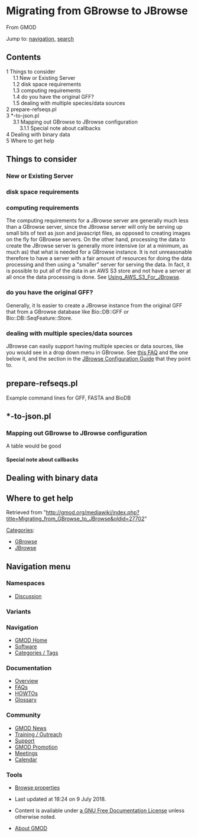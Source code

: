 <div id="mw-page-base" class="noprint">

</div>

<div id="mw-head-base" class="noprint">

</div>

<div id="content" class="mw-body" role="main">

<span id="top"></span>

<div id="mw-js-message" style="display:none;">

</div>



# <span dir="auto">Migrating from GBrowse to JBrowse</span>

<div id="bodyContent">

<div id="siteSub">

From GMOD

</div>

<div id="contentSub">

</div>

<div id="jump-to-nav" class="mw-jump">

Jump to: [navigation](#mw-navigation), [search](#p-search)

</div>

<div id="mw-content-text" class="mw-content-ltr" lang="en" dir="ltr">

<div id="toc" class="toc">

<div id="toctitle">

## Contents

</div>

- [<span class="tocnumber">1</span> <span class="toctext">Things to
  consider</span>](#Things_to_consider)
  - [<span class="tocnumber">1.1</span> <span class="toctext">New or
    Existing Server</span>](#New_or_Existing_Server)
  - [<span class="tocnumber">1.2</span> <span class="toctext">disk space
    requirements</span>](#disk_space_requirements)
  - [<span class="tocnumber">1.3</span> <span class="toctext">computing
    requirements</span>](#computing_requirements)
  - [<span class="tocnumber">1.4</span> <span class="toctext">do you
    have the original GFF?</span>](#do_you_have_the_original_GFF.3F)
  - [<span class="tocnumber">1.5</span> <span class="toctext">dealing
    with multiple species/data
    sources</span>](#dealing_with_multiple_species.2Fdata_sources)
- [<span class="tocnumber">2</span>
  <span class="toctext">prepare-refseqs.pl</span>](#prepare-refseqs.pl)
- [<span class="tocnumber">3</span>
  <span class="toctext">\*-to-json.pl</span>](#.2A-to-json.pl)
  - [<span class="tocnumber">3.1</span> <span class="toctext">Mapping
    out GBrowse to JBrowse
    configuration</span>](#Mapping_out_GBrowse_to_JBrowse_configuration)
    - [<span class="tocnumber">3.1.1</span>
      <span class="toctext">Special note about
      callbacks</span>](#Special_note_about_callbacks)
- [<span class="tocnumber">4</span> <span class="toctext">Dealing with
  binary data</span>](#Dealing_with_binary_data)
- [<span class="tocnumber">5</span> <span class="toctext">Where to get
  help</span>](#Where_to_get_help)

</div>

## <span id="Things_to_consider" class="mw-headline">Things to consider</span>

### <span id="New_or_Existing_Server" class="mw-headline">New or Existing Server</span>

### <span id="disk_space_requirements" class="mw-headline">disk space requirements</span>

### <span id="computing_requirements" class="mw-headline">computing requirements</span>

The computing requirements for a JBrowse server are generally much less
than a GBrowse server, since the JBrowse server will only be serving up
small bits of text as json and javascript files, as opposed to creating
images on the fly for GBrowse servers. On the other hand, processing the
data to create the JBrowse server is generally more intensive (or at a
minimum, as much as) that what is needed for a GBrowse instance. It is
not unreasonable therefore to have a server with a fair amount of
resources for doing the data processing and then using a "smaller"
server for serving the data. In fact, it is possible to put all of the
data in an AWS S3 store and not have a server at all once the data
processing is done. See
[Using_AWS_S3_For_JBrowse](Using_AWS_S3_For_JBrowse "Using AWS S3 For JBrowse").

### <span id="do_you_have_the_original_GFF.3F" class="mw-headline">do you have the original GFF?</span>

Generally, it Is easier to create a JBrowse instance from the original
GFF that from a GBrowse database like Bio::DB::GFF or
Bio::DB::SeqFeature::Store.

### <span id="dealing_with_multiple_species.2Fdata_sources" class="mw-headline">dealing with multiple species/data sources</span>

JBrowse can easily support having multiple species or data sources, like
you would see in a drop down menu in GBrowse. See [this
FAQ](JBrowse_FAQ#How_do_I_set_up_multiple_genomes_in_a_single_jbrowse_instance.3F "JBrowse FAQ")
and the one below it, and the section in the [JBrowse Configuration
Guide](JBrowse_Configuration_Guide "JBrowse Configuration Guide") that
they point to.

## <span id="prepare-refseqs.pl" class="mw-headline">prepare-refseqs.pl</span>

Example command lines for GFF, FASTA and BioDB

## <span id=".2A-to-json.pl" class="mw-headline">\*-to-json.pl</span>

### <span id="Mapping_out_GBrowse_to_JBrowse_configuration" class="mw-headline">Mapping out GBrowse to JBrowse configuration</span>

A table would be good

#### <span id="Special_note_about_callbacks" class="mw-headline">Special note about callbacks</span>

## <span id="Dealing_with_binary_data" class="mw-headline">Dealing with binary data</span>

## <span id="Where_to_get_help" class="mw-headline">Where to get help</span>

</div>

<div class="printfooter">

Retrieved from
"<http://gmod.org/mediawiki/index.php?title=Migrating_from_GBrowse_to_JBrowse&oldid=27702>"

</div>

<div id="catlinks" class="catlinks">

<div id="mw-normal-catlinks" class="mw-normal-catlinks">

[Categories](Special%3ACategories "Special%3ACategories"):

- [GBrowse](Category%3AGBrowse "Category%3AGBrowse")
- [JBrowse](Category%3AJBrowse "Category%3AJBrowse")

</div>

</div>

<div class="visualClear">

</div>

</div>

</div>

<div id="mw-navigation">

## Navigation menu

<div id="mw-head">



<div id="left-navigation">

<div id="p-namespaces" class="vectorTabs" role="navigation"
aria-labelledby="p-namespaces-label">

### Namespaces


- <span id="ca-talk"><a
  href="http://gmod.org/mediawiki/index.php?title=Talk:Migrating_from_GBrowse_to_JBrowse&amp;action=edit&amp;redlink=1"
  accesskey="t"
  title="Discussion about the content page [t]">Discussion</a></span>

</div>

<div id="p-variants" class="vectorMenu emptyPortlet" role="navigation"
aria-labelledby="p-variants-label">

### 

### Variants[](#)

<div class="menu">

</div>

</div>

</div>





</div>

</div>

</div>

<div id="mw-panel">

<div id="p-logo" role="banner">

<a href="Main_Page"
style="background-image: url(../images/GMOD-cogs.png);"
title="Visit the main page"></a>

</div>

<div id="p-Navigation" class="portal" role="navigation"
aria-labelledby="p-Navigation-label">

### Navigation

<div class="body">

- <span id="n-GMOD-Home">[GMOD Home](Main_Page)</span>
- <span id="n-Software">[Software](GMOD_Components)</span>
- <span id="n-Categories-.2F-Tags">[Categories /
  Tags](Categories)</span>

</div>

</div>

<div id="p-Documentation" class="portal" role="navigation"
aria-labelledby="p-Documentation-label">

### Documentation

<div class="body">

- <span id="n-Overview">[Overview](Overview)</span>
- <span id="n-FAQs">[FAQs](Category%3AFAQ)</span>
- <span id="n-HOWTOs">[HOWTOs](Category%3AHOWTO)</span>
- <span id="n-Glossary">[Glossary](Glossary)</span>

</div>

</div>

<div id="p-Community" class="portal" role="navigation"
aria-labelledby="p-Community-label">

### Community

<div class="body">

- <span id="n-GMOD-News">[GMOD News](GMOD_News)</span>
- <span id="n-Training-.2F-Outreach">[Training /
  Outreach](Training_and_Outreach)</span>
- <span id="n-Support">[Support](Support)</span>
- <span id="n-GMOD-Promotion">[GMOD Promotion](GMOD_Promotion)</span>
- <span id="n-Meetings">[Meetings](Meetings)</span>
- <span id="n-Calendar">[Calendar](Calendar)</span>

</div>

</div>

<div id="p-tb" class="portal" role="navigation"
aria-labelledby="p-tb-label">

### Tools

<div class="body">


- <span id="t-smwbrowselink"><a href="Special%3ABrowse/Migrating_from_GBrowse_to_JBrowse"
  rel="smw-browse">Browse properties</a></span>


</div>

</div>

</div>

</div>

<div id="footer" role="contentinfo">

- <span id="footer-info-lastmod">Last updated at 18:24 on 9 July
  2018.</span>
<!-- - <span id="footer-info-viewcount">9,142 page views.</span> -->
- <span id="footer-info-copyright">Content is available under
  <a href="http://www.gnu.org/licenses/fdl-1.3.html" class="external"
  rel="nofollow">a GNU Free Documentation License</a> unless otherwise
  noted.</span>

<!-- -->

- <span id="footer-places-about">[About
  GMOD](GMOD:About "GMOD:About")</span>

<!-- -->






</div>
